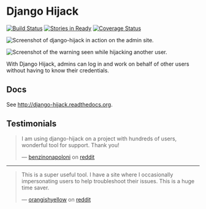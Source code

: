# Django Hijack

[![Build Status](https://travis-ci.org/arteria/django-hijack.svg?branch=master)](https://travis-ci.org/arteria/django-hijack)
[![Stories in Ready](https://badge.waffle.io/arteria/django-hijack.png?label=ready&title=Ready)](https://waffle.io/arteria/django-hijack)
[![Coverage Status](https://coveralls.io/repos/arteria/django-hijack/badge.svg?branch=master&service=github)](https://coveralls.io/github/arteria/django-hijack?branch=master)

![Screenshot of django-hijack in action on the admin site.](docs/admin-screenshot.png)

![Screenshot of the warning seen while hijacking another user.](docs/hijacker-screenshot.png)

With Django Hijack, admins can log in and work on behalf of other users without having to know their credentials.

## Docs
See http://django-hijack.readthedocs.org.

## Testimonials

> I am using django-hijack on a project with hundreds of users, wonderful tool for support. Thank you!
>
> — [benzinonapoloni](https://www.reddit.com/user/benzinonapoloni) on [reddit](https://redd.it/39aggd)

---

> This is a super useful tool. I have a site where I occasionally impersonating users to help troubleshoot their issues. This is a huge time saver.
>
> — [orangishyellow](https://www.reddit.com/user/orangishyellow) on [reddit](https://redd.it/2i35fu)
